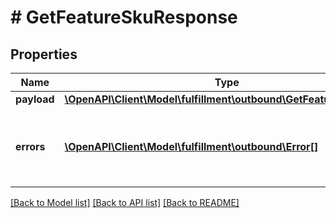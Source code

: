 # # GetFeatureSkuResponse

## Properties

Name | Type | Description | Notes
------------ | ------------- | ------------- | -------------
**payload** | [**\OpenAPI\Client\Model\fulfillment\outbound\GetFeatureSkuResult**](GetFeatureSkuResult.md) |  | [optional]
**errors** | [**\OpenAPI\Client\Model\fulfillment\outbound\Error[]**](Error.md) | A list of error responses returned when a request is unsuccessful. | [optional]

[[Back to Model list]](../../README.md#models) [[Back to API list]](../../README.md#endpoints) [[Back to README]](../../README.md)
